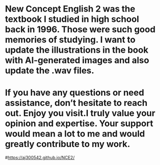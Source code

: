 # New Concept English 2 was the textbook I studied in high school back in 1996. Those were such good memories of studying. I want to update the illustrations in the book with AI-generated images and also update the .wav files.
# If you have any questions or need assistance, don’t hesitate to reach out. Enjoy you visit.I truly value your opinion and expertise. Your support would mean a lot to me and would greatly contribute to my work.
#https://aj300542.github.io/NCE2/
